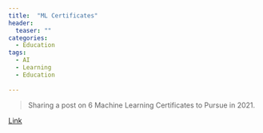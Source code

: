 ```yaml
---
title:  "ML Certificates"
header:
  teaser: ""
categories: 
  - Education
tags:
  - AI
  - Learning
  - Education
 
---
```



> Sharing a post on 6 Machine Learning Certificates to Pursue in 2021. 

[Link](https://towardsdatascience.com/6-machine-learning-certificates-to-pursue-in-2021-2070e024ae9d)




